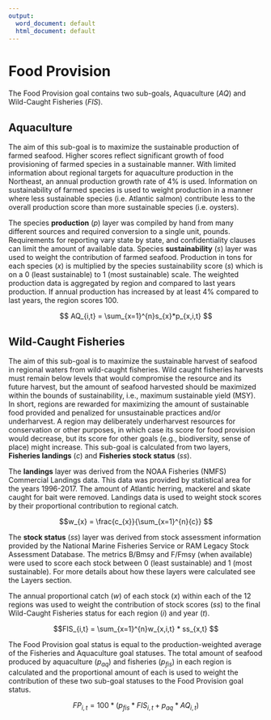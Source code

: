 ```yaml
---
output:
  word_document: default
  html_document: default
---
```

# Food Provision

The Food Provision goal contains two sub-goals, Aquaculture ($AQ$) and Wild-Caught Fisheries ($FIS$).

## Aquaculture

The aim of this sub-goal is to maximize the sustainable production of farmed seafood. Higher scores reflect significant growth of food provisioning of farmed species in a sustainable manner. With limited information about regional targets for aquaculture production in the Northeast, an annual production growth rate of 4% is used. Information on sustainability of farmed species is used to weight production in a manner where less sustainable species (i.e. Atlantic salmon) contribute less to the overall production score than more sustainable species (i.e. oysters).

The species **production** ($p$) layer was compiled by hand from many different sources and required conversion to a single unit, pounds. Requirements for reporting vary state by state, and confidentiality clauses can limit the amount of available data. Species **sustainability** ($s$) layer was used to weight the contribution of farmed seafood. Production in tons for each species ($x$) is multiplied by the species sustainability score ($s$) which is on a 0 (least sustainable) to 1 (most sustainable) scale. The weighted production data is aggregated by region and compared to last years production. If annual production has increased by at least 4% compared to last years, the region scores 100. 

$$ AQ_{i,t} = \sum_{x=1}^{n}s_{x}*p_{x,i,t} $$


## Wild-Caught Fisheries

The aim of this sub-goal is to maximize the sustainable harvest of seafood in regional waters from wild-caught fisheries. Wild caught fisheries harvests must remain below levels that would compromise the resource and its future harvest, but the amount of seafood harvested should be maximized within the bounds of sustainability, i.e., maximum sustainable yield (MSY). In short, regions are rewarded for maximizing the amount of sustainable food provided and penalized for unsustainable practices and/or underharvest. A region may deliberately underharvest resources for conservation or other purposes, in which case its score for food provision would decrease, but its score for other goals (e.g., biodiversity, sense of place) might increase. This sub-goal is calculated from two layers, **Fisheries landings** ($c$) and **Fisheries stock status** ($ss$).

The **landings** layer was derived from the NOAA Fisheries (NMFS) Commercial Landings data. This data was provided by statistical area for the years 1996-2017. The amount of Atlantic herring, mackerel and skate caught for bait were removed. Landings data is used to weight stock scores by their proportional contribution to regional catch.

$$w_{x} = \frac{c_{x}}{\sum_{x=1}^{n}{c}} $$

The **stock status** ($ss$) layer was derived from stock assessment information provided by the National Marine Fisheries Service or RAM Legacy Stock Assessment Database. The metrics B/Bmsy and F/Fmsy (when available) were used to score each stock between 0 (least sustainable) and 1 (most sustainable). For more details about how these layers were calculated see the Layers section.

The annual proportional catch ($w$) of each stock ($x$) within each of the 12 regions was used to weight the contribution of stock scores ($ss$) to the final Wild-Caught Fisheries status for each region ($i$) and year ($t$).

$$FIS_{i,t} = \sum_{x=1}^{n}w_{x,i,t} * ss_{x,t} $$

The Food Provision goal status is equal to the production-weighted average of the Fisheries and Aquaculture goal statuses. The total amount of seafood produced by aquaculture ($p_{aq}$) and fisheries ($p_{fis}$) in each region is calculated and the proportional amount of each is used to weight the contribution of these two sub-goal statuses to the Food Provision goal status.

$$FP_{i,t} = 100*(p_{fis}*FIS_{i,t}+p_{aq}*AQ_{i,t})$$


